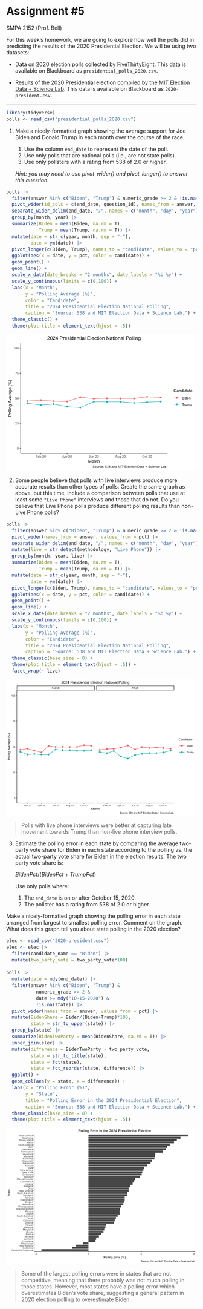# Assignment \#5
SMPA 2152 (Prof. Bell)

For this week’s homework, we are going to explore how well the polls did
in predicting the results of the 2020 Presidential Election. We will be
using two datasets:

- Data on 2020 election polls collected by
  [FiveThirtyEight](https://abcnews.go.com/538). This data is available
  on Blackboard as `presidential_polls_2020.csv`.

- Results of the 2020 Presidential election compiled by the [MIT
  Election Data + Science Lab](https://electionlab.mit.edu/). This data
  is available on Blackboard as `2020-president.csv`.

------------------------------------------------------------------------

``` r
library(tidyverse)
polls <- read_csv("presidential_polls_2020.csv")
```

1.  Make a nicely-formatted graph showing the average support for Joe
    Biden and Donald Trump in each month over the course of the race.

    1.  Use the column `end_date` to represent the date of the poll.
    2.  Use only polls that are national polls (i.e., are not state
        polls).
    3.  Use only pollsters with a rating from 538 of 2.0 or higher.

    *Hint: you may need to use pivot_wider() and pivot_longer() to
    answer this question.*

``` r
polls |>
  filter(answer %in% c("Biden", "Trump") & numeric_grade >= 2 & !is.na(state)) |>
  pivot_wider(id_cols = c(end_date, question_id), names_from = answer, values_from = pct) |>
  separate_wider_delim(end_date, "/", names = c("month", "day", "year")) |>
  group_by(month, year) |>
  summarize(Biden = mean(Biden, na.rm = T),
            Trump = mean(Trump, na.rm = T)) |>
  mutate(date = str_c(year, month, sep = "-"),
         date = ym(date)) |>
  pivot_longer(c(Biden, Trump), names_to = "candidate", values_to = "pct") |>
  ggplot(aes(x = date, y = pct, color = candidate)) +
  geom_point() +
  geom_line() +
  scale_x_date(date_breaks = "2 months", date_labels = "%b %y") +
  scale_y_continuous(limits = c(0,100)) +
  labs(x = "Month",
       y = "Polling Average (%)",
       color = "Candidate",
       title = "2024 Presidential Election National Polling",
       caption = "Source: 538 and MIT Election Data + Science Lab.") +
  theme_classic() +
  theme(plot.title = element_text(hjust = .5))
```

![](assignment5_files/figure-commonmark/unnamed-chunk-2-1.png)

2.  Some people believe that polls with live interviews produce more
    accurate results than other types of polls. Create the same graph as
    above, but this time, include a comparison between polls that use at
    least some `"Live Phone"` interviews and those that do not. Do you
    believe that Live Phone polls produce different polling results than
    non-Live Phone polls?

``` r
polls |>
  filter(answer %in% c("Biden", "Trump") & numeric_grade >= 2 & !is.na(state)) |>
  pivot_wider(names_from = answer, values_from = pct) |>
  separate_wider_delim(end_date, "/", names = c("month", "day", "year")) |>
  mutate(live = str_detect(methodology, "Live Phone")) |>
  group_by(month, year, live) |>
  summarize(Biden = mean(Biden, na.rm = T),
            Trump = mean(Trump, na.rm = T)) |>
  mutate(date = str_c(year, month, sep = "-"),
         date = ym(date)) |>
  pivot_longer(c(Biden, Trump), names_to = "candidate", values_to = "pct") |>
  ggplot(aes(x = date, y = pct, color = candidate)) +
  geom_point() +
  geom_line() +
  scale_x_date(date_breaks = "2 months", date_labels = "%b %y") +
  scale_y_continuous(limits = c(0,100)) +
  labs(x = "Month",
       y = "Polling Average (%)",
       color = "Candidate",
       title = "2024 Presidential Election National Polling",
       caption = "Source: 538 and MIT Election Data + Science Lab.") +
  theme_classic(base_size = 8) +
  theme(plot.title = element_text(hjust = .5)) +
  facet_wrap(~ live)
```

![](assignment5_files/figure-commonmark/unnamed-chunk-3-1.png)

> Polls with live phone interviews were better at capturing late
> movement towards Trump than non-live phone interview polls.

3.  Estimate the polling error in each state by comparing the average
    two-party vote share for Biden in each state according to the
    polling vs. the actual two-party vote share for Biden in the
    election results. The two party vote share is:

    $BidenPct/(BidenPct + TrumpPct)$

    Use only polls where:

    1.  The `end_date` is on or after October 15, 2020.
    2.  The pollster has a rating from 538 of 2.0 or higher.

Make a nicely-formatted graph showing the polling error in each state
arranged from largest to smallest polling error. Comment on the graph.
What does this graph tell you about state polling in the 2020 election?

``` r
elec <- read_csv("2020-president.csv")
elec <- elec |>
  filter(candidate_name == "Biden") |>
  mutate(two_party_vote = two_party_vote*100)

polls |>
  mutate(date = mdy(end_date)) |>
  filter(answer %in% c("Biden", "Trump") &
           numeric_grade >= 2 &
           date >= mdy("10-15-2020") &
           !is.na(state)) |>
  pivot_wider(names_from = answer, values_from = pct) |>
  mutate(BidenShare = Biden/(Biden+Trump)*100,
         state = str_to_upper(state)) |>
  group_by(state) |>
  summarize(BidenTwoParty = mean(BidenShare, na.rm = T)) |>
  inner_join(elec) |>
  mutate(difference = BidenTwoParty - two_party_vote,
         state = str_to_title(state),
         state = fct(state),
         state = fct_reorder(state, difference)) |>
  ggplot() +
  geom_col(aes(y = state, x = difference)) +
  labs(x = "Polling Error (%)",
       y = "State",
       title = "Polling Error in the 2024 Presidential Election",
       caption = "Source: 538 and MIT Election Data + Science Lab.") +
  theme_classic(base_size = 8) +
  theme(plot.title = element_text(hjust = .5))
```

![](assignment5_files/figure-commonmark/unnamed-chunk-5-1.png)

> Some of the largest polling errors were in states that are not
> competitive, meaning that there probably was not much polling in those
> states. However, most states have a polling error which overestimates
> Biden’s vote share, suggesting a general pattern in 2020 election
> polling to overestimate Biden.
